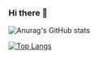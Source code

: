 ### Hi there 👋

![Anurag's GitHub stats](https://github-readme-stats.vercel.app/api?username=AbimaelAlcebiades&theme=bear&show_icons=true&hide=stars,contribs&show=reviews&include_all_commits=true)

[![Top Langs](https://github-readme-stats.vercel.app/api/top-langs/?username=AbimaelAlcebiades)](https://github.com/AbimaelAlcebiades/github-readme-stats)

<!--[![Harlok's wakatime stats](https://github-readme-stats.vercel.app/api/wakatime?username=@b277a966-e678-41bd-8c02-9dc9330c0ddd)](https://github.com/anuraghazra/github-readme-stats)-->

<!--
**AbimaelAlcebiades/AbimaelAlcebiades** is a ✨ _special_ ✨ repository because its `README.md` (this file) appears on your GitHub profile.

Here are some ideas to get you started:

- 🔭 I’m currently working on ...
- 🌱 I’m currently learning ...
- 👯 I’m looking to collaborate on ...
- 🤔 I’m looking for help with ...
- 💬 Ask me about ...
- 📫 How to reach me: ...
- 😄 Pronouns: ...
- ⚡ Fun fact: ...
-->
